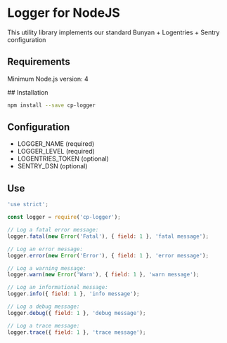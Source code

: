 # Logger for NodeJS

This utility library implements our standard Bunyan + Logentries + Sentry configuration

## Requirements

Minimum Node.js version: 4

## Installation

```bash
npm install --save cp-logger
```

## Configuration

* LOGGER_NAME (required)
* LOGGER_LEVEL (required)
* LOGENTRIES_TOKEN (optional)
* SENTRY_DSN (optional)

## Use

```javascript
'use strict';

const logger = require('cp-logger');

// Log a fatal error message:
logger.fatal(new Error('Fatal'), { field: 1 }, 'fatal message');

// Log an error message:
logger.error(new Error('Error'), { field: 1 }, 'error message');

// Log a warning message:
logger.warn(new Error('Warn'), { field: 1 }, 'warn message');

// Log an informational message:
logger.info({ field: 1 }, 'info message');

// Log a debug message:
logger.debug({ field: 1 }, 'debug message');

// Log a trace message:
logger.trace({ field: 1 }, 'trace message');

```
